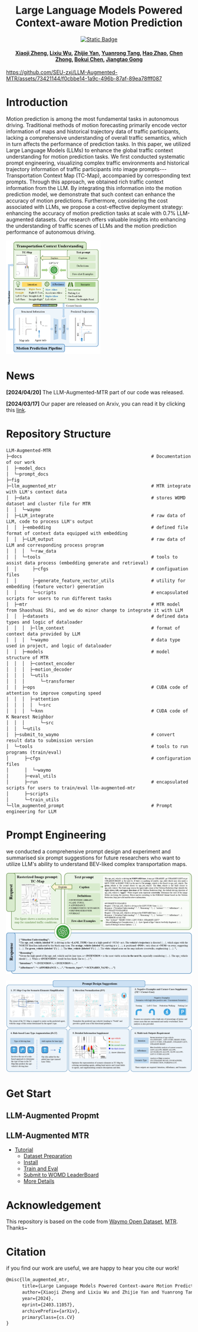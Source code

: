 <h1 align="center">Large Language Models Powered Context-aware Motion Prediction</h1>
<p align="center">
    <a href="https://arxiv.org/abs/2403.11057"><img alt="Static Badge" src="https://img.shields.io/badge/arxiv-paper-red"></a>
</p>

<h4 align="center">
    <a href="https://seu-zxj.github.io/">Xiaoji Zheng</a>,
    <a href="https://github.com/wuli-maker">Lixiu Wu</a>,
    <a href="https://github.com/BJHYZJ">Zhijie Yan</a>,
    <a href="https://arxiv.org/search/cs?searchtype=author&query=Tang,+Y">Yuanrong Tang</a>,
    <a href="https://sites.google.com/view/fromandto">Hao Zhao</a>,
    <a href="https://arxiv.org/search/cs?searchtype=author&query=Zhong,+C">Chen Zhong</a>,
    <a href="https://www.sigs.tsinghua.edu.cn/cbk/main.htm">Bokui Chen</a>,
    <a href="https://air.tsinghua.edu.cn/info/1046/1635.htm">Jiangtao Gong</a>
</h4>

https://github.com/SEU-zxj/LLM-Augmented-MTR/assets/73421144/f0cbbe14-1a9c-496b-87af-89ea78fff087

# Introduction

Motion prediction is among the most fundamental tasks in autonomous driving. Traditional methods of motion forecasting primarily encode vector information of maps and historical trajectory data of traffic participants, lacking a comprehensive understanding of overall traffic semantics, which in turn affects the performance of prediction tasks. In this paper, we utilized Large Language Models (LLMs) to enhance the global traffic context understanding for motion prediction tasks. We first conducted systematic prompt engineering, visualizing complex traffic environments and historical trajectory information of traffic participants into image prompts---Transportation Context Map (TC-Map), accompanied by corresponding text prompts. Through this approach, we obtained rich traffic context information from the LLM. By integrating this information into the motion prediction model, we demonstrate that such context can enhance the accuracy of motion predictions. Furthermore, considering the cost associated with LLMs, we propose a cost-effective deployment strategy: enhancing the accuracy of motion prediction tasks at scale with 0.7% LLM-augmented datasets. Our research offers valuable insights into enhancing the understanding of traffic scenes of LLMs and the motion prediction performance of autonomous driving.

<img src="./fig/main_figure.png" alt="Our idea" style="zoom:30%;" />

# News
**[2024/04/20]** The LLM-Augmented-MTR part of our code was released.

**[2024/03/17]** Our paper are released on Arxiv, you can read it by clicking this [link](https://arxiv.org/abs/2403.11057).

# Repository Structure
```
LLM-Augmented-MTR
├─docs                                                 # Documentation of our work
│  ├─model_docs
│  └─prompt_docs
├─fig
├─llm_augmented_mtr                                    # MTR integrate with LLM's context data
│  ├─data                                              # stores WOMD dataset and cluster file for MTR
│  │  └─waymo
│  ├─LLM_integrate                                     # raw data of LLM, code to process LLM's output
│  │  ├─embedding                                      # defined file format of context data equipped with embedding
│  │  ├─LLM_output                                     # raw data of LLM and corresponding process program
│  │  │  └─raw_data
│  │  └─tools                                          # tools to assist data process (embedding generate and retrieval)
│  │      ├─cfgs                                       # configuation files
│  │      ├─generate_feature_vector_utils              # utility for embedding (feature vector) generation
│  │      └─scripts                                    # encapsulated scripts for users to run different tasks
│  ├─mtr                                               # MTR model from Shaoshuai Shi, and we do minor change to integrate it with LLM
│  │  ├─datasets                                       # defined data types and logic of dataloader
│  │  │  ├─llm_context                                 # format of context data provided by LLM
│  │  │  └─waymo                                       # data type used in project, and logic of dataloader
│  │  ├─models                                         # model structure of MTR
│  │  │  ├─context_encoder
│  │  │  ├─motion_decoder
│  │  │  └─utils
│  │  │      └─transformer
│  │  ├─ops                                            # CUDA code of attention to improve computing speed
│  │  │  ├─attention
│  │  │  │  └─src
│  │  │  └─knn                                         # CUDA code of K Nearest Neighbor
│  │  │      └─src
│  │  └─utils
│  ├─submit_to_waymo                                   # convert result data to submission version
│  └─tools                                             # tools to run programs (train/eval)
│      ├─cfgs                                          # configuration files
│      │  └─waymo
│      ├─eval_utils
│      ├─run                                           # encapsulated scripts for users to train/eval llm-augmented-mtr
│      ├─scripts
│      └─train_utils
└─llm_augmented_prompt                                 # Prompt engineering for LLM
```

# Prompt Engineering

we conducted a comprehensive prompt design and experiment and summarised six prompt suggestions for future researchers who want to utilize LLM's ability to understand BEV-liked complex transportation maps.

![prompt demonstration](./fig/prompt_pages.png)

![prompt design suggestions](./fig/promptDesign.png)

# Get Start

## LLM-Augmented Propmt



## LLM-Augmented MTR

- [Tutorial](https://github.com/SEU-zxj/LLM-Augmented-MTR/blob/main/docs/model_docs/README.md)
  - [Dataset Preparation](https://github.com/SEU-zxj/LLM-Augmented-MTR/blob/main/docs/model_docs/README.md#1-dataset-preparation)
  - [Install](https://github.com/SEU-zxj/LLM-Augmented-MTR/blob/main/docs/model_docs/README.md#2-install)
  - [Train and Eval](https://github.com/SEU-zxj/LLM-Augmented-MTR/blob/main/docs/model_docs/README.md#3-train-and-eval)
  - [Submit to WOMD LeaderBoard](https://github.com/SEU-zxj/LLM-Augmented-MTR/blob/main/docs/model_docs/README.md#4-submit-to-womd-leaderboard)
  - [More Details](https://github.com/SEU-zxj/LLM-Augmented-MTR/blob/main/docs/model_docs/README.md#5-more-details)

# Acknowledgement

This repository is based on the code from [Waymo Open Dataset](https://github.com/waymo-research/waymo-open-dataset), [MTR](https://github.com/sshaoshuai/MTR).
Thanks~

# Citation

if you find our work are useful, we are happy to hear you cite our work!

```latex
@misc{llm_augmented_mtr,
      title={Large Language Models Powered Context-aware Motion Prediction}, 
      author={Xiaoji Zheng and Lixiu Wu and Zhijie Yan and Yuanrong Tang and Hao Zhao and Chen Zhong and Bokui Chen and Jiangtao Gong},
      year={2024},
      eprint={2403.11057},
      archivePrefix={arXiv},
      primaryClass={cs.CV}
}
```
